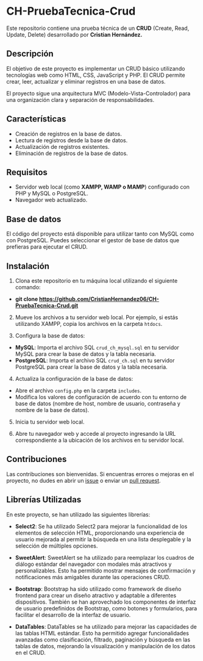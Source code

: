 # CH-PruebaTecnica-Crud 

Este repositorio contiene una prueba técnica de un **CRUD** (Create, Read, Update, Delete) desarrollado por **Cristian Hernández.**

## Descripción

El objetivo de este proyecto es implementar un CRUD básico utilizando tecnologías web como HTML, CSS, JavaScript y PHP. El CRUD permite crear, leer, actualizar y eliminar registros en una base de datos.

El proyecto sigue una arquitectura MVC (Modelo-Vista-Controlador) para una organización clara y separación de responsabilidades.

## Características

- Creación de registros en la base de datos.
- Lectura de registros desde la base de datos.
- Actualización de registros existentes.
- Eliminación de registros de la base de datos.

## Requisitos

- Servidor web local (como **XAMPP, WAMP o MAMP**) configurado con PHP y MySQL o PostgreSQL.
- Navegador web actualizado.

## Base de datos

El código del proyecto está disponible para utilizar tanto con MySQL como con PostgreSQL. Puedes seleccionar el gestor de base de datos que prefieras para ejecutar el CRUD.

## Instalación

1. Clona este repositorio en tu máquina local utilizando el siguiente comando:

- **git clone https://github.com/CristianHernandez06/CH-PruebaTecnica-Crud.git**


2. Mueve los archivos a tu servidor web local. Por ejemplo, si estás utilizando XAMPP, copia los archivos en la carpeta `htdocs`.

3. Configura la base de datos:
- **MySQL**: Importa el archivo SQL `crud_ch_mysql.sql` en tu servidor MySQL para crear la base de datos y la tabla necesaria.
- **PostgreSQL**: Importa el archivo SQL `crud_ch.sql` en tu servidor PostgreSQL para crear la base de datos y la tabla necesaria.

4. Actualiza la configuración de la base de datos:
- Abre el archivo `config.php` en la carpeta `includes`.
- Modifica los valores de configuración de acuerdo con tu entorno de base de datos (nombre de host, nombre de usuario, contraseña y nombre de la base de datos).

5. Inicia tu servidor web local.

6. Abre tu navegador web y accede al proyecto ingresando la URL correspondiente a la ubicación de los archivos en tu servidor local.

## Contribuciones

Las contribuciones son bienvenidas. Si encuentras errores o mejoras en el proyecto, no dudes en abrir un [issue](https://github.com/CristianHernandez06/CH-PruebaTecnica-Crud/issues) o enviar un [pull request](https://github.com/CristianHernandez06/CH-PruebaTecnica-Crud/pulls).

## Librerías Utilizadas

En este proyecto, se han utilizado las siguientes librerías:

- **Select2**: Se ha utilizado Select2 para mejorar la funcionalidad de los elementos de selección HTML, proporcionando una experiencia de usuario mejorada al permitir la búsqueda en una lista desplegable y la selección de múltiples opciones.

- **SweetAlert**: SweetAlert se ha utilizado para reemplazar los cuadros de diálogo estándar del navegador con modales más atractivos y personalizables. Esto ha permitido mostrar mensajes de confirmación y notificaciones más amigables durante las operaciones CRUD.

- **Bootstrap**: Bootstrap ha sido utilizado como framework de diseño frontend para crear un diseño atractivo y adaptable a diferentes dispositivos. También se han aprovechado los componentes de interfaz de usuario predefinidos de Bootstrap, como botones y formularios, para facilitar el desarrollo de la interfaz de usuario.

- **DataTables**: DataTables se ha utilizado para mejorar las capacidades de las tablas HTML estándar. Esto ha permitido agregar funcionalidades avanzadas como clasificación, filtrado, paginación y búsqueda en las tablas de datos, mejorando la visualización y manipulación de los datos en el CRUD.

